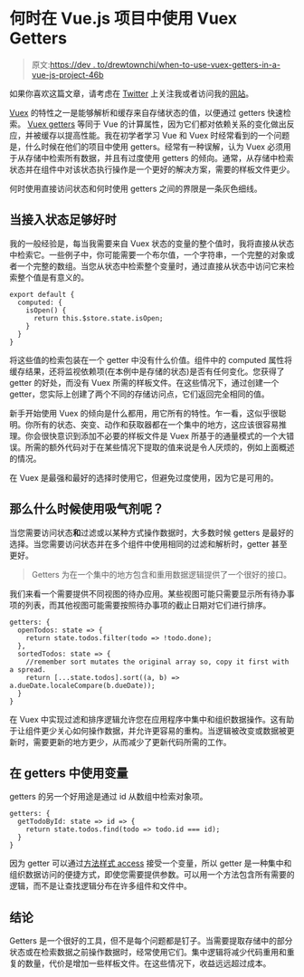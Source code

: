 # 何时在 Vue.js 项目中使用 Vuex Getters

> 原文:[https://dev . to/drewtownchi/when-to-use-vuex-getters-in-a-vue-js-project-46b](https://dev.to/drewtownchi/when-to-use-vuex-getters-in-a-vue-js-project-46b)

如果你喜欢这篇文章，请考虑在 [Twitter](https://www.twitter.com/drewtown_chi) 上关注我或者访问我的[网站](https://www.drewtown.dev)。

[Vuex](https://vuex.vuejs.org) 的特性之一是能够解析和缓存来自存储状态的值，以便通过 getters 快速检索。 [Vuex getters](https://vuex.vuejs.org/guide/getters.html) 等同于 Vue 的计算属性，因为它们都对依赖关系的变化做出反应，并被缓存以提高性能。我在初学者学习 Vue 和 Vuex 时经常看到的一个问题是，什么时候在他们的项目中使用 getters。经常有一种误解，认为 Vuex 必须用于从存储中检索所有数据，并且有过度使用 getters 的倾向。通常，从存储中检索状态并在组件中对该状态执行操作是一个更好的解决方案，需要的样板文件更少。

何时使用直接访问状态和何时使用 getters 之间的界限是一条灰色细线。

## [](#when-accessing-the-state-is-good-enough)当接入状态足够好时

我的一般经验是，每当我需要来自 Vuex 状态的变量的整个值时，我将直接从状态中检索它。一些例子中，你可能需要一个布尔值，一个字符串，一个完整的对象或者一个完整的数组。当您从状态中检索整个变量时，通过直接从状态中访问它来检索整个值是有意义的。

```
export default {
  computed: { 
    isOpen() {
      return this.$store.state.isOpen; 
    }
  }
} 
```

将这些值的检索包装在一个 getter 中没有什么价值。组件中的 computed 属性将缓存结果，还将监视依赖项(在本例中是存储的状态)是否有任何变化。您获得了 getter 的好处，而没有 Vuex 所需的样板文件。在这些情况下，通过创建一个 getter，您实际上创建了两个不同的存储访问点，它们返回完全相同的值。

新手开始使用 Vuex 的倾向是什么都用，用它所有的特性。乍一看，这似乎很聪明。你所有的状态、突变、动作和获取器都在一个集中的地方，这应该很容易推理。你会很快意识到添加不必要的样板文件是 Vuex 所基于的通量模式的一个大错误。所需的额外代码对于在某些情况下提取的值来说是令人厌烦的，例如上面概述的情况。

在 Vuex 是最强和最好的选择时使用它，但避免过度使用，因为它是可用的。

## [](#when-to-use-getters-then)那么什么时候使用吸气剂呢？

当您需要访问状态**和**过滤或以某种方式操作数据时，大多数时候 getters 是最好的选择。当您需要访问状态并在多个组件中使用相同的过滤和解析时，getter 甚至更好。

> Getters 为在一个集中的地方包含和重用数据逻辑提供了一个很好的接口。

我们来看一个需要提供不同视图的待办应用。某些视图可能只需要显示所有待办事项的列表，而其他视图可能需要按照待办事项的截止日期对它们进行排序。

```
getters: {
  openTodos: state => {
    return state.todos.filter(todo => !todo.done);
  },
  sortedTodos: state => {
    //remember sort mutates the original array so, copy it first with a spread.
    return [...state.todos].sort((a, b) => a.dueDate.localeCompare(b.dueDate));
  }
} 
```

在 Vuex 中实现过滤和排序逻辑允许您在应用程序中集中和组织数据操作。这有助于让组件更少关心如何操作数据，并允许更容易的重构。当逻辑被改变或数据被更新时，需要更新的地方更少，从而减少了更新代码所需的工作。

## [](#using-variables-in-getters)在 getters 中使用变量

getters 的另一个好用途是通过 id 从数组中检索对象项。

```
getters: {
  getTodoById: state => id => {
    return state.todos.find(todo => todo.id === id);
  }
} 
```

因为 getter 可以通过[方法样式 access](https://vuex.vuejs.org/guide/getters.html#method-style-access) 接受一个变量，所以 getter 是一种集中和组织数据访问的便捷方式，即使您需要提供参数。可以用一个方法包含所有需要的逻辑，而不是让查找逻辑分布在许多组件和文件中。

## [](#conclusion)结论

Getters 是一个很好的工具，但不是每个问题都是钉子。当需要提取存储中的部分状态或在检索数据之前操作数据时，经常使用它们。集中逻辑将减少代码重用和重复的数量，代价是增加一些样板文件。在这些情况下，收益远远超过成本。